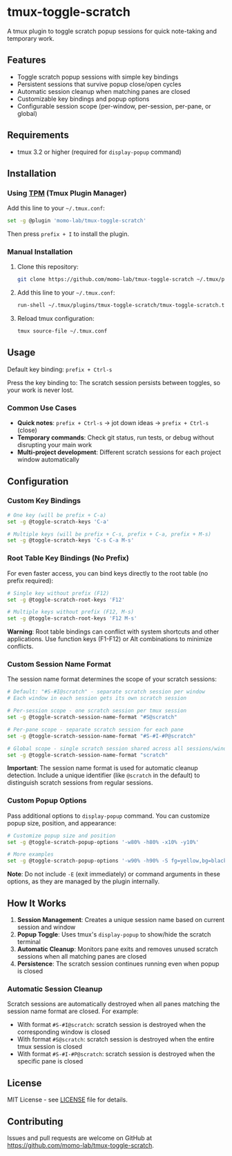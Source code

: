 # tmux-toggle-scratch

A tmux plugin to toggle scratch popup sessions for quick note-taking and temporary work.

## Features

- Toggle scratch popup sessions with simple key bindings
- Persistent sessions that survive popup close/open cycles
- Automatic session cleanup when matching panes are closed
- Customizable key bindings and popup options
- Configurable session scope (per-window, per-session, per-pane, or global)

## Requirements

- tmux 3.2 or higher (required for `display-popup` command)

## Installation

### Using [TPM](https://github.com/tmux-plugins/tpm) (Tmux Plugin Manager)

Add this line to your `~/.tmux.conf`:

```bash
set -g @plugin 'momo-lab/tmux-toggle-scratch'
```

Then press `prefix + I` to install the plugin.

### Manual Installation

1. Clone this repository:

   ```bash
   git clone https://github.com/momo-lab/tmux-toggle-scratch ~/.tmux/plugins/tmux-toggle-scratch
   ```

2. Add this line to your `~/.tmux.conf`:

   ```bash
   run-shell ~/.tmux/plugins/tmux-toggle-scratch/tmux-toggle-scratch.tmux
   ```

3. Reload tmux configuration:
   ```bash
   tmux source-file ~/.tmux.conf
   ```

## Usage

Default key binding: `prefix + Ctrl-s`

Press the key binding to:
The scratch session persists between toggles, so your work is never lost.

### Common Use Cases

- **Quick notes**: `prefix + Ctrl-s` → jot down ideas → `prefix + Ctrl-s` (close)
- **Temporary commands**: Check git status, run tests, or debug without disrupting your main work
- **Multi-project development**: Different scratch sessions for each project window automatically

## Configuration

### Custom Key Bindings

```bash
# One key (will be prefix + C-a)
set -g @toggle-scratch-keys 'C-a'

# Multiple keys (will be prefix + C-s, prefix + C-a, prefix + M-s)
set -g @toggle-scratch-keys 'C-s C-a M-s'
```

### Root Table Key Bindings (No Prefix)

For even faster access, you can bind keys directly to the root table (no prefix required):

```bash
# Single key without prefix (F12)
set -g @toggle-scratch-root-keys 'F12'

# Multiple keys without prefix (F12, M-s)
set -g @toggle-scratch-root-keys 'F12 M-s'
```

**Warning**: Root table bindings can conflict with system shortcuts and other applications.
Use function keys (F1-F12) or Alt combinations to minimize conflicts.

### Custom Session Name Format

The session name format determines the scope of your scratch sessions:

```bash
# Default: "#S-#I@scratch" - separate scratch session per window
# Each window in each session gets its own scratch session

# Per-session scope - one scratch session per tmux session
set -g @toggle-scratch-session-name-format "#S@scratch"

# Per-pane scope - separate scratch session for each pane
set -g @toggle-scratch-session-name-format "#S-#I-#P@scratch"

# Global scope - single scratch session shared across all sessions/windows
set -g @toggle-scratch-session-name-format "scratch"
```

**Important**: The session name format is used for automatic cleanup detection. Include a unique
identifier (like `@scratch` in the default) to distinguish scratch sessions from regular sessions.

### Custom Popup Options

Pass additional options to `display-popup` command. You can customize popup size, position, and
appearance:

```bash
# Customize popup size and position
set -g @toggle-scratch-popup-options '-w80% -h80% -x10% -y10%'

# More examples
set -g @toggle-scratch-popup-options '-w90% -h90% -S fg=yellow,bg=black'
```

**Note**: Do not include `-E` (exit immediately) or command arguments in these options, as they are
managed by the plugin internally.

## How It Works

1. **Session Management**: Creates a unique session name based on current session and window
2. **Popup Toggle**: Uses tmux's `display-popup` to show/hide the scratch terminal
3. **Automatic Cleanup**: Monitors pane exits and removes unused scratch sessions when all matching
   panes are closed
4. **Persistence**: The scratch session continues running even when popup is closed

### Automatic Session Cleanup

Scratch sessions are automatically destroyed when all panes matching the session name format are
closed. For example:

- With format `#S-#I@scratch`: scratch session is destroyed when the corresponding window is closed
- With format `#S@scratch`: scratch session is destroyed when the entire tmux session is closed
- With format `#S-#I-#P@scratch`: scratch session is destroyed when the specific pane is closed

## License

MIT License - see [LICENSE](LICENSE) file for details.

## Contributing

Issues and pull requests are welcome on GitHub at https://github.com/momo-lab/tmux-toggle-scratch.
